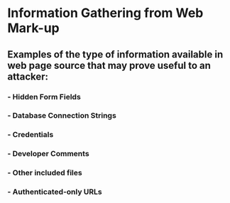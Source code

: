 # Information Gathering from Web Mark-up

## Examples of the type of information available in web page source that may prove useful to an attacker:
### - Hidden Form Fields
### - Database Connection Strings
### - Credentials
### - Developer Comments
### - Other included files
### - Authenticated-only URLs
